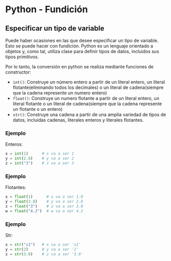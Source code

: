 # Python - Fundición

## Especificar un tipo de variable

Puede haber ocasiones en las que desee especificar un tipo de variable. Esto se puede hacer con fundición. Python es un lenguaje orientado a objetos y, como tal, utiliza clase para definir tipos de datos, incluidos sus tipos primitivos.

Por lo tanto, la conversión en python se realiza mediante funciones de constructor:

- `int()`: Construye un número entero a partir de un literal entero, un literal flotante(eliminando todos los decimales) o un literal de cadena(siempre que la cadena represente un numero entero)
- `float()`: Construye un numero flotante a partir de un literal entero, un literal flotante o un literal de cadena(siempre que la cadena represente un flotante o un entero)
- `str()`: Construye una cadena a partir de una amplia variedad de tipos de datos, incluidas cadenas, literales enteros y literales flotantes.

### Ejemplo

Enteros:

```python
x = int(1)      # x va a ser 1
y = int(2.8)    # y va a ser 2
z = int("3")    # z va a ser 3
```

### Ejemplo

Flotantes:

```python
x = float(1)      # x va a ser 1.0
y = float(2.8)    # y va a ser 2.8
z = float("3")    # z va a ser 3.0
w = float("4.2")  # w va a ser 4.2
```

### Ejemplo

Str:

```python
x = str("s1")   # x va a ser 's1'
y = str(2)      # y va a ser '2'
z = str(3.0)    # z va a ser '3.0'
```